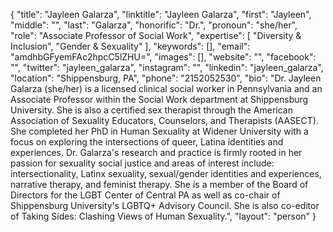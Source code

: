 {
  "title": "Jayleen Galarza",
  "linktitle": "Jayleen Galarza",
  "first": "Jayleen",
  "middle": "",
  "last": "Galarza",
  "honorific": "Dr.",
  "pronoun": "she/her",
  "role": "Associate Professor of Social Work",
  "expertise": [
    "Diversity & Inclusion",
    "Gender & Sexuality"
  ],
  "keywords": [],
  "email": "amdhbGFyemFAc2hpcC5lZHU=",
  "images": [],
  "website": "",
  "facebook": "",
  "twitter": "jayleen_galarza",
  "instagram": "",
  "linkedin": "jayleen_galarza",
  "location": "Shippensburg, PA",
  "phone": "2152052530",
  "bio": "Dr. Jayleen Galarza (she/her) is a licensed clinical social worker in Pennsylvania and an Associate Professor within the Social Work department at Shippensburg University.  She is also a certified sex therapist through the American Association of Sexuality Educators, Counselors, and Therapists (AASECT). She completed her PhD in Human Sexuality at Widener University with a focus on exploring the intersections of queer, Latina identities and experiences. Dr. Galarza's research and practice is firmly rooted in her passion for sexuality social justice and areas of interest include: intersectionality, Latinx sexuality, sexual/gender identities and experiences, narrative therapy, and feminist therapy. She is a member of the Board of Directors for the LGBT Center of Central PA as well as co-chair of Shippensburg University's LGBTQ+ Advisory Council. She is also co-editor of Taking Sides: Clashing Views of Human Sexuality.",
  "layout": "person"
}